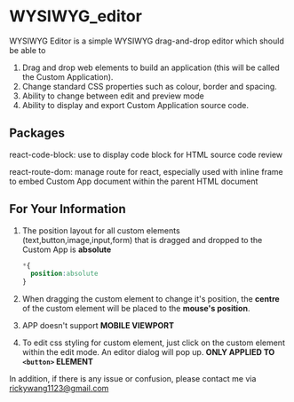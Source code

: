 # WYSIWYG_editor

WYSIWYG Editor is a simple WYSIWYG drag-and-drop editor which should be able to

1. Drag and drop web elements to build an application (this will be called the Custom Application).
2. Change standard CSS properties such as colour, border and spacing.
3. Ability to change between edit and preview mode
4. Ability to display and export Custom Application source code.

## Packages

react-code-block: use to display code block for HTML source code review

react-route-dom: manage route for react, especially used with inline frame to embed Custom App document within the parent HTML document

## For Your Information

1. The position layout for all custom elements (text,button,image,input,form) that is dragged and dropped to the Custom App is **absolute**

   ``` css
   *{
     position:absolute
   }
   ```

2. When dragging the custom element to change it's position, the **centre**  of the custom element will be placed to the **mouse's position**.

3. APP doesn't support **MOBILE VIEWPORT**

4. To edit css styling for custom element, just click on the custom element within the edit mode. An editor dialog will pop up. **ONLY APPLIED TO `<button>` ELEMENT**

In addition, if there is any issue or confusion, please contact me via rickywang1123@gmail.com
